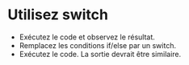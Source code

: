 ﻿# Utilisez switch
 
- Exécutez le code et observez le résultat.
- Remplacez les conditions if/else par un switch.
- Exécutez le code. La sortie devrait être similaire.
